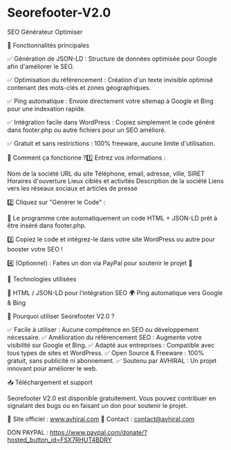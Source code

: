 # Seorefooter-V2.0
SEO Générateur Optimiser

🔹 Fonctionnalités principales

✅ Génération de JSON-LD : Structure de données optimisée pour Google afin d'améliorer le SEO.

✅ Optimisation du référencement : Création d'un texte invisible optimisé contenant des mots-clés et zones géographiques.

✅ Ping automatique : Envoie directement votre sitemap à Google et Bing pour une indexation rapide.

✅ Intégration facile dans WordPress : Copiez simplement le code généré dans footer.php ou autre fichiers pour un SEO amélioré.

✅ Gratuit et sans restrictions : 100% freeware, aucune limite d'utilisation.

🔹 Comment ça fonctionne ?1️⃣ Entrez vos informations :

Nom de la société
URL du site
Téléphone, email, adresse, ville, SIRET
Horaires d'ouverture
Lieux ciblés et activités
Description de la société
Liens vers les réseaux sociaux et articles de presse

2️⃣ Cliquez sur "Générer le Code" :

🔹 Le programme crée automatiquement un code HTML + JSON-LD prêt à être inséré dans footer.php.

3️⃣ Copiez le code et intégrez-le dans votre site WordPress ou autre pour booster votre SEO !

4️⃣ (Optionnel) : Faites un don via PayPal pour soutenir le projet 🚀

🔹 Technologies utilisées

📜 HTML / JSON-LD pour l'intégration SEO
🌍 Ping automatique vers Google & Bing

🔹 Pourquoi utiliser Seorefooter V2.0 ?

✅ Facile à utiliser : Aucune compétence en SEO ou développement nécessaire.
✅ Amélioration du référencement SEO : Augmente votre visibilité sur Google et Bing.
✅ Adapté aux entreprises : Compatible avec tous types de sites et WordPress.
✅ Open Source & Freeware : 100% gratuit, sans publicité ni abonnement.
✅ Soutenu par AVHIRAL : Un projet innovant pour améliorer le web.

📥 Téléchargement et support

Seorefooter V2.0 est disponible gratuitement. Vous pouvez contribuer en signalant des bugs ou en faisant un don pour soutenir le projet.

🔗 Site officiel : www.avhiral.com
📧 Contact : contact@avhiral.com

DON PAYPAL : https://www.paypal.com/donate/?hosted_button_id=FSX7RHUT4BDRY
